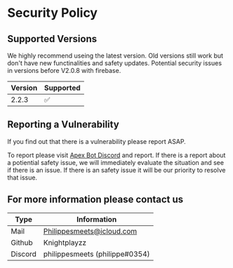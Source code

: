 # Security Policy

## Supported Versions

We highly recommend useing the latest version.
Old versions still work but don't have new functinalities and safety updates.
Potential security issues in versions before V2.0.8 with firebase.

| Version | Supported          |
| ------- | ------------------ |
| 2.2.3  | ✅ |

## Reporting a Vulnerability

If you find out that there is a vulnerability please report ASAP.

To report please visit [Apex Bot Discord](https://discord.com/invite/cgdssWTqAT) and report.
If there is a report about a potiential safety issue, we will immediately evaluate the situation and see if there is an issue.
If there is an safety issue it will be our priority to resolve that issue.

## For more information please contact us

| Type | Information |
|------|-------------|
| Mail |<Philippesmeets@icloud.com> |
| Github | Knightplayzz |
| Discord | philippesmeets (philippe#0354) |
